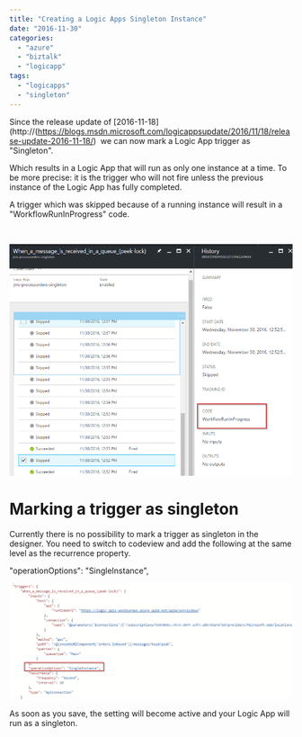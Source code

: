 ```yaml
---
title: "Creating a Logic Apps Singleton Instance"
date: "2016-11-30"
categories: 
  - "azure"
  - "biztalk"
  - "logicapp"
tags: 
  - "logicapps"
  - "singleton"
---
```


Since the release update of [2016-11-18](http://(https://blogs.msdn.microsoft.com/logicappsupdate/2016/11/18/release-update-2016-11-18/)  we can now mark a Logic App trigger as "Singleton".

Which results in a Logic App that will run as only one instance at a time. To be more precise: it is the trigger who will not fire unless the previous instance of the Logic App has fully completed.

A trigger which was skipped because of a running instance will result in a "WorkflowRunInProgress" code.

 

![2016-11-30-13_05_36-history-microsoft-azure](2016-11-30-13_05_36-History-Microsoft-Azure.png)

# Marking a trigger as singleton

Currently there is no possibility to mark a trigger as singleton in the designer. You need to switch to codeview and add the following at the same level as the recurrence property.

"operationOptions": "SingleInstance",

![](2016-11-30-13_11_03-Logic-Apps-Designer-Microsoft-Azure-1.png)

As soon as you save, the setting will become active and your Logic App will run as a singleton.
